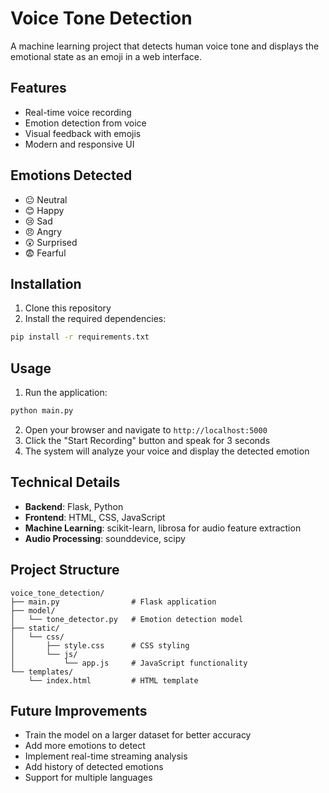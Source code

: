 # Voice Tone Detection

A machine learning project that detects human voice tone and displays the emotional state as an emoji in a web interface.

## Features

- Real-time voice recording
- Emotion detection from voice
- Visual feedback with emojis
- Modern and responsive UI

## Emotions Detected

- 😐 Neutral
- 😊 Happy
- 😢 Sad
- 😠 Angry
- 😲 Surprised
- 😨 Fearful

## Installation

1. Clone this repository
2. Install the required dependencies:

```bash
pip install -r requirements.txt
```

## Usage

1. Run the application:

```bash
python main.py
```

2. Open your browser and navigate to `http://localhost:5000`
3. Click the "Start Recording" button and speak for 3 seconds
4. The system will analyze your voice and display the detected emotion

## Technical Details

- **Backend**: Flask, Python
- **Frontend**: HTML, CSS, JavaScript
- **Machine Learning**: scikit-learn, librosa for audio feature extraction
- **Audio Processing**: sounddevice, scipy

## Project Structure

```
voice_tone_detection/
├── main.py                # Flask application
├── model/
│   └── tone_detector.py   # Emotion detection model
├── static/
│   └── css/
│       ├── style.css      # CSS styling
│       └── js/
│           └── app.js     # JavaScript functionality
└── templates/
    └── index.html         # HTML template
```

## Future Improvements

- Train the model on a larger dataset for better accuracy
- Add more emotions to detect
- Implement real-time streaming analysis
- Add history of detected emotions
- Support for multiple languages
